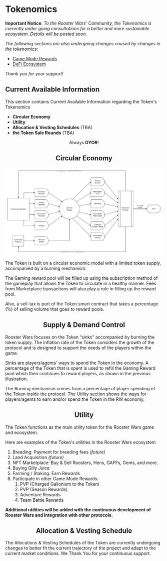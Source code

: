 # **Tokenomics**

**Important Notice**: _To the Rooster Wars' Community, the Tokenomics is currently under going consultations for a better and more sustainable ecosystem. Details will be posted soon._

_The following sections are also undergoing changes caused by changes in the tokenomics:_

- [Game Mode Rewards](../gameplay/game-rewards/index.md)
- [DeFi Ecosystem](../defi/index.md)

_Thank you for your support!_

## **Current Available Information**

This section contains Current Available Information regarding the Token's Tokenomics

- **Circular Economy**
- **Utility**
- **Allocation & Vesting Schedules** (TBA)
- **the Token Sale Rounds** (TBA)

<center>

Always **DYOR**!

## **Circular Economy**

<img src="../images/Circular-economy.png" alt="Economy" class="economy-banner">
</center>

The Token is built on a circular economic model with a limited token supply, accompanied by a burning mechanism. 

The Gaming reward pool will be filled up using the subscription method of the gameplay that allows the Token to circulate in a healthy manner. Fees from Marketplace transactions will also play a role in filling up the reward pool. 

Also, a sell-tax is part of the Token smart contract that takes a percentage (%) of selling volume that goes to reward pools.

<center>

## **Supply & Demand Control**

</center>

Rooster Wars focuses on the Token “sinks” accompanied by burning the token supply. The inflation rate of the Token considers the growth of the protocol and is designed to support the needs of the players within the game. 

Sinks are players/agents' ways to spend the Token in the economy. A percentage of the Token that is spent is used to refill the Gaming Reward pool which then continues to reward players, as shown in the previous illustration. 

The Burning mechanism comes from a percentage of player spending of the Token inside the protocol. The Utility section shows the ways for players/agents to earn and/or spend the Token in the RW economy. 


<center>

## **Utility**

</center>

The Token functions as the main utility token for the Rooster Wars game and ecosystem.

Here are examples of the Token's utilities in the Rooster Wars ecosystem

1.  Breeding: Payment for breeding fees _(future)_
2.  Land Acquisition _(future)_
3.  NFT Marketplace: Buy & Sell Roosters, Hens, GAFFs, Gems, and more.
4.  Buying Gilly Juice
5.  Farming / Staking: Earn Rewards
6.  Participate in other Game Mode Rewards:
    1. PVP (Charged Gallonium to the Token)
    2. PVP (Season Rewards)
    3. Adventure Rewards
    4. Team Battle Rewards

<!-- GWIT Utilities
<a href="../../images/GWIT_earn_spend.png" target="_blank"><img src="../../images/GWIT_earn_spend.png" alt="Token earning and spending" class="diagram"></a>
-->

**Additional utilities will be added with the continuous development of Rooster Wars and integration with other protocols.**

<center>

## **Allocation & Vesting Schedule**

</center>

The Allocations & Vesting Schedules of the Token are currently undergoing changes to better fit the current trajectory of the project and adapt to the current market conditions. We Thank You for your continuous support.

<!-- Hide Numbers and Allocations: Aug, 19, 2022

the Token Total Supply is 1,000,000,000 (1 billion Tokens). 

Below is a table that shows the tentative locking period and vesting schedules of the Tokens. 

<center>

|        Allocations   |    **    Tokens **   | **    Share ** | **    TGE Release ** | **    Cliff (Months) ** | **    Vesting (Daily) ** | **    Period (Months) ** |
|--------------------|:--------------------:|:--------------:|:--------------------:|:-----------------------:|:------------------------:|:------------------------:|
|     Seed             |       50,000,000     |       5.0%     |          3.0%        |             6           |           Linear         |             12           |
|     Strategic        |       70,000,000     |       7.0%     |          4.0%        |             6           |           Linear         |             12           |
|     Private          |       30,000,000     |       3.0%     |          5.0%        |             6           |           Linear         |             12           |
|     Public/IDO       |       10,000,000     |       1.0%     |         33.0%        |             1           |           Linear         |             3            |
|     Founders  |      150,000,000     |      15.0%     |          0.0%        |            12           |           Linear         |             24           |
|     Advisors         |       30,000,000     |       3.0%     |          0.0%        |            12           |           Linear         |             24           |
|     Ecosystem Fund   |      100,000,000     |      10.0%     |          0.0%        |             6           |           Linear         |             30           |
|     Game Rewards     |      400,000,000     |      40.0%     |          *3.0%        |             1           |           Linear         |             80           |
|     Treasury         |      120,000,000     |      12.0%     |          0.0%        |             6           |            None          |             12           |
|     Dex Liquidity    |       40,000,000     |       4.0%     |         10.0%        |             0           |            None          |             12           |
|    **    Total **    | **  1,000,000,000 ** | **  100.00% ** |                      |                         |                          |                          |

<small> *the Token unlocked for Game Rewards on TGE is not included in the circulating supply of the Token since it is transferred directly to that pool. </small> 

Below is a chart of the Macro-Allocation of the Token.


<img src="../../images/tokenomics.png" alt="tokenomics-chart" class="tokenomics">
</center>

**Fund Raising**

This is composed of the **Seed**, **Strategic**, **Private** and **Public/IDO** rounds wherein funds raised will be used to cover liquidity expenses, current operation expenses, marketing and promotions, while continuously developing the project, and growing the team behind Rooster Wars.

**Team**

This represents the **Founders** and **Advisors** share in the Rooster Wars project and acts as an incentive to the team to make the project sustainable and better throughout time.

**Ecosystem Fund**

This represents other NFT and DeFi projects that Rooster Wars has partnered with for added utility and NFT interoperability

**Community Rewards**

This encompasses the Token rewards distributed to the Rooster Wars community

**Community Treasury**

The purpose of the treasury is to allocate **revenue shares** for NFT holders of Rooster Wars and to support the project in case of unfortunate events.

**DEX Liquidity**

Is the liquidity provided by Rooster Wars to list the Token in an exchange
-->

<!-- TOKENOMICS REVAMP: May 3,2022
## **Token Sale Rounds**

_“We aim to achieve a somewhat fair launch while trying to raise initial funding. Hence we narrowed down the price differences in each round.”_

</center>

### **Private Sale**

All Private Sale tokens will be transferred into a public wallet address upon contract deployment. The investors will be given 6% of the total supply of the Tokens amounting to 60,000,000 the Token.

Vesting Schedule: 15% unlocked at TGE + Monthly vesting for 12 months

**How to Participate?**

- Minimum Investment: TBA

### **Presale 1**

10% of "Presale 1" tokens will be unlocked at TGE while the remaining 90% will be placed in a public wallet address and will be distributed to token owners in accordance with its vesting schedule: 10% TGE then Monthly for 6 months

The "Presale 1" amounts to 9% of the total supply of the Tokens which is 90,000,000 the Token.

**How to Participate?**

- Minimum Investment: TBA
- Maximum Investment: TBA

### **Presale 2** (No Vesting Period)

"Presale 2" amounts to 1% of the total supply of the Token, which is 10,000,000 the Token, and will be unlocked on TGE.

**How to Participate?**

- Minimum Investment: None
- Maximum Investment: TBA
- Whitelisted Addresses

### **Initial DEX Offering (IDO)**

Starting price: TBA

-->